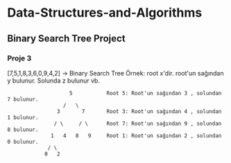 # Data-Structures-and-Algorithms

## Binary Search Tree Project

### Proje 3

[7,5,1,8,3,6,0,9,4,2]  -> Binary Search Tree
Örnek: root x'dir. root'un sağından y bulunur. Solunda z bulunur vb.


                        5           Root 5: Root'un sağından 3 , solundan 7 bulunur.
                      /   \         
                    3       7       Root 3: Root'un sağından 4 , solundan 1 bulunur.
                   / \     / \      Root 7: Root'un sağından 9 , solundan 8 bulunur.
                  1   4   8   9     Root 1: Root'un sağından 2 , solundan 0 bulunur.
                 / \
                0   2
            